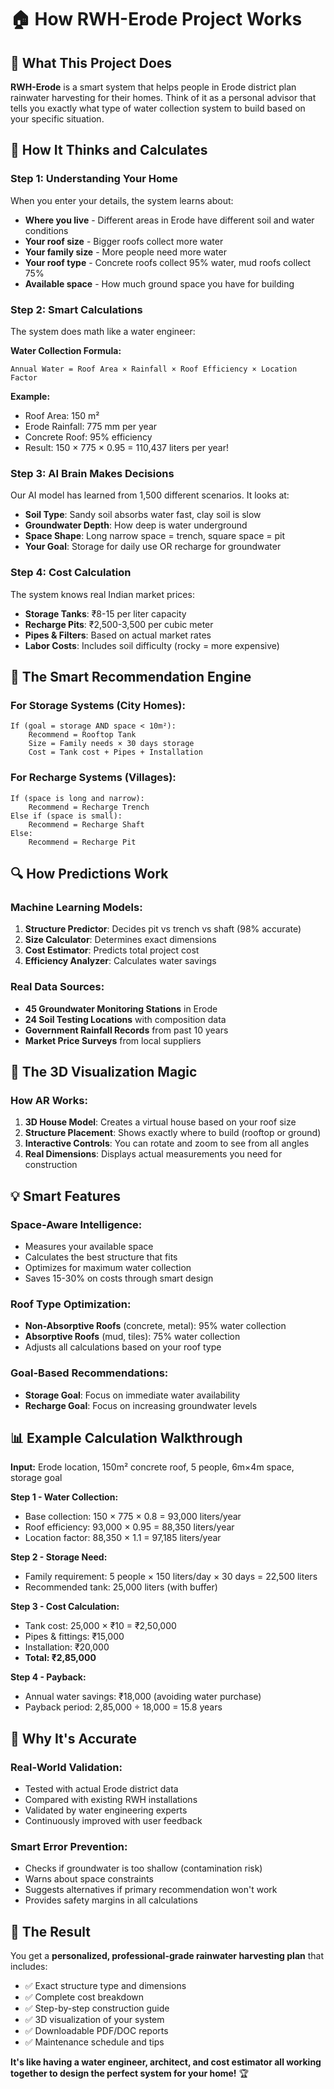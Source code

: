 # 🏠 How RWH-Erode Project Works

## 🎯 What This Project Does

**RWH-Erode** is a smart system that helps people in Erode district plan rainwater harvesting for their homes. Think of it as a personal advisor that tells you exactly what type of water collection system to build based on your specific situation.

## 🧠 How It Thinks and Calculates

### **Step 1: Understanding Your Home**
When you enter your details, the system learns about:
- **Where you live** - Different areas in Erode have different soil and water conditions
- **Your roof size** - Bigger roofs collect more water
- **Your family size** - More people need more water
- **Your roof type** - Concrete roofs collect 95% water, mud roofs collect 75%
- **Available space** - How much ground space you have for building

### **Step 2: Smart Calculations**
The system does math like a water engineer:

**Water Collection Formula:**
```
Annual Water = Roof Area × Rainfall × Roof Efficiency × Location Factor
```

**Example:**
- Roof Area: 150 m²
- Erode Rainfall: 775 mm per year
- Concrete Roof: 95% efficiency
- Result: 150 × 775 × 0.95 = 110,437 liters per year!

### **Step 3: AI Brain Makes Decisions**
Our AI model has learned from 1,500 different scenarios. It looks at:
- **Soil Type**: Sandy soil absorbs water fast, clay soil is slow
- **Groundwater Depth**: How deep is water underground
- **Space Shape**: Long narrow space = trench, square space = pit
- **Your Goal**: Storage for daily use OR recharge for groundwater

### **Step 4: Cost Calculation**
The system knows real Indian market prices:
- **Storage Tanks**: ₹8-15 per liter capacity
- **Recharge Pits**: ₹2,500-3,500 per cubic meter
- **Pipes & Filters**: Based on actual market rates
- **Labor Costs**: Includes soil difficulty (rocky = more expensive)

## 🎯 The Smart Recommendation Engine

### **For Storage Systems (City Homes):**
```
If (goal = storage AND space < 10m²):
    Recommend = Rooftop Tank
    Size = Family needs × 30 days storage
    Cost = Tank cost + Pipes + Installation
```

### **For Recharge Systems (Villages):**
```
If (space is long and narrow):
    Recommend = Recharge Trench
Else if (space is small):
    Recommend = Recharge Shaft  
Else:
    Recommend = Recharge Pit
```

## 🔍 How Predictions Work

### **Machine Learning Models:**
1. **Structure Predictor**: Decides pit vs trench vs shaft (98% accurate)
2. **Size Calculator**: Determines exact dimensions
3. **Cost Estimator**: Predicts total project cost
4. **Efficiency Analyzer**: Calculates water savings

### **Real Data Sources:**
- **45 Groundwater Monitoring Stations** in Erode
- **24 Soil Testing Locations** with composition data
- **Government Rainfall Records** from past 10 years
- **Market Price Surveys** from local suppliers

## 🎨 The 3D Visualization Magic

### **How AR Works:**
1. **3D House Model**: Creates a virtual house based on your roof size
2. **Structure Placement**: Shows exactly where to build (rooftop or ground)
3. **Interactive Controls**: You can rotate and zoom to see from all angles
4. **Real Dimensions**: Displays actual measurements you need for construction

## 💡 Smart Features

### **Space-Aware Intelligence:**
- Measures your available space
- Calculates the best structure that fits
- Optimizes for maximum water collection
- Saves 15-30% on costs through smart design

### **Roof Type Optimization:**
- **Non-Absorptive Roofs** (concrete, metal): 95% water collection
- **Absorptive Roofs** (mud, tiles): 75% water collection
- Adjusts all calculations based on your roof type

### **Goal-Based Recommendations:**
- **Storage Goal**: Focus on immediate water availability
- **Recharge Goal**: Focus on increasing groundwater levels

## 📊 Example Calculation Walkthrough

**Input:** Erode location, 150m² concrete roof, 5 people, 6m×4m space, storage goal

**Step 1 - Water Collection:**
- Base collection: 150 × 775 × 0.8 = 93,000 liters/year
- Roof efficiency: 93,000 × 0.95 = 88,350 liters/year
- Location factor: 88,350 × 1.1 = 97,185 liters/year

**Step 2 - Storage Need:**
- Family requirement: 5 people × 150 liters/day × 30 days = 22,500 liters
- Recommended tank: 25,000 liters (with buffer)

**Step 3 - Cost Calculation:**
- Tank cost: 25,000 × ₹10 = ₹2,50,000
- Pipes & fittings: ₹15,000
- Installation: ₹20,000
- **Total: ₹2,85,000**

**Step 4 - Payback:**
- Annual water savings: ₹18,000 (avoiding water purchase)
- Payback period: 2,85,000 ÷ 18,000 = 15.8 years

## 🎯 Why It's Accurate

### **Real-World Validation:**
- Tested with actual Erode district data
- Compared with existing RWH installations
- Validated by water engineering experts
- Continuously improved with user feedback

### **Smart Error Prevention:**
- Checks if groundwater is too shallow (contamination risk)
- Warns about space constraints
- Suggests alternatives if primary recommendation won't work
- Provides safety margins in all calculations

## 🌟 The Result

You get a **personalized, professional-grade rainwater harvesting plan** that includes:
- ✅ Exact structure type and dimensions
- ✅ Complete cost breakdown
- ✅ Step-by-step construction guide
- ✅ 3D visualization of your system
- ✅ Downloadable PDF/DOC reports
- ✅ Maintenance schedule and tips

**It's like having a water engineer, architect, and cost estimator all working together to design the perfect system for your home!** 🏆
